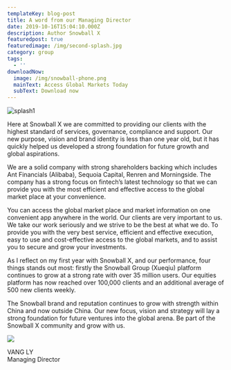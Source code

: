 ```yaml
---
templateKey: blog-post
title: A word from our Managing Director
date: 2019-10-16T15:04:10.000Z
description: Author Snowball X
featuredpost: true
featuredimage: /img/second-splash.jpg
category: group
tags:
  - ''
downloadNow:
  image: /img/snowball-phone.png
  mainText: Access Global Markets Today
  subText: Download now
---
```

![splash1](/img/landing-page-2.png)

Here at Snowball X we are committed to providing our clients with the highest standard of services, governance, compliance and support. 
Our new purpose, vision and brand identity is less than one year old, but it has quickly helped us developed a strong foundation for future growth and global aspirations. 

We are a solid company with strong shareholders backing which includes Ant Financials (Alibaba), Sequoia Capital, Renren and Morningside. The company has a strong focus on fintech’s latest technology so that we can provide you with the most efficient and effective access to the global market place at your convenience. 

You can access the global market place and market information on one convenient app anywhere in the world. 
Our clients are very important to us. We take our work seriously and we strive to be the best at what we do. To provide you with the very best service, efficient and effective execution, easy to use and cost-effective access to the global markets, and to assist you to secure and grow your investments. 

As I reflect on my first year with Snowball X, and our performance, four things stands out most: firstly the Snowball Group (Xueqiu) platform continues to grow at a strong rate with over 35 million users. Our equities platform has now reached over 100,000 clients and an additional average of 500 new clients weekly. 

The Snowball brand and reputation continues to grow with strength within China and now outside China. Our new focus, vision and strategy will lay a strong foundation for future ventures into the global arena.
Be part of the Snowball X community and grow with us. 

![](/img/vang.png)

VANG LY
\
Managing Director
